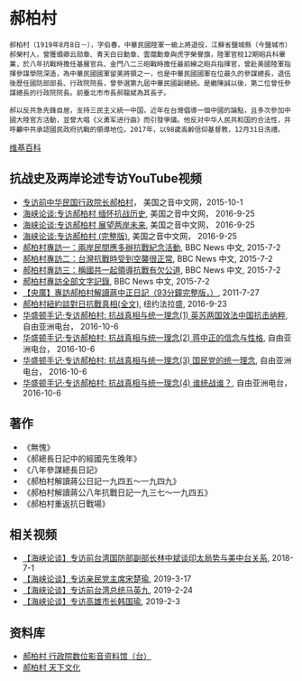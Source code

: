 # 郝柏村

    郝柏村（1919年8月8日－），字伯春，中華民國陸軍一級上將退役，江蘇省鹽城縣（今鹽城市）郝榮村人，曾獲頒卿云勋章、青天白日勳章、雲麾勳章與虎字榮譽旗，陸軍官校12期砲兵科畢業，於八年抗戰時擔任基層官兵、金門八二三砲戰時擔任最前線之砲兵指揮官，曾赴美國陸軍指揮參謀學院深造，為中華民國國軍留美將領之一，也是中華民國國軍在位最久的參謀總長，退伍後歷任國防部部長、行政院院長，曾參選第九屆中華民國副總統。是繼陳誠以後，第二位曾任參謀總長的行政院院長。前臺北市市長郝龍斌為其長子。

    郝以反共急先鋒自居，支持三民主义統一中国，近年在台灣倡導一個中國的論點，且多次參加中國大陸官方活動，並曾大唱《义勇军进行曲》而引發爭議。他反对中华人民共和国的合法性，并呼籲中共承認國民政府抗戰的領導地位。2017年，以98歲高齡信仰基督教，12月31日洗禮。 

[维基百科](https://zh.wikipedia.org/zh/%E9%83%9D%E6%9F%8F%E6%9D%91)

## 抗战史及两岸论述专访YouTube视频
* [专访前中华民国行政院长郝柏村](https://www.youtube.com/watch?v=mtYzo1bwG7Y)， 美国之音中文网，2015-10-1
* [海峡论谈:专访郝柏村 缅怀抗战历史](https://www.youtube.com/watch?v=uw0Vxsl4XYY), 美国之音中文网， 2016-9-25
* [海峡论谈:专访郝柏村 展望两岸未来](https://www.youtube.com/watch?v=Nj2aqkIXlP4), 美国之音中文网， 2016-9-25
* [海峡论谈:专访郝柏村 (完整版)](https://www.youtube.com/watch?v=rVr9gZsGn5g), 美国之音中文网， 2016-9-25
* [郝柏村專訪一：兩岸民間應多辦抗戰紀念活動](https://www.youtube.com/watch?v=KrktrdEcHUI), BBC News 中文, 2015-7-2
* [郝柏村專訪二：台灣抗戰時受到空襲很正常](https://www.youtube.com/watch?v=hAivmKxWD7A), BBC News 中文, 2015-7-2
* [郝柏村專訪三：稱國共一起領導抗戰有欠公道](https://www.youtube.com/watch?v=29VadiLPsjo), BBC News 中文, 2015-7-2
* [郝柏村專訪全部文字記錄](https://www.bbc.com/zhongwen/simp/indepth/2015/07/150702_hao_intv_script_for_yt), BBC News 中文, 2015-7-2
* [【央廣】專訪郝柏村解讀蔣中正日記（93分鐘完整版，）](https://www.youtube.com/watch?v=YP-XrUdI62o), 2011-7-27
* [郝柏村紐約談對日抗戰真相(全文)](https://www.youtube.com/watch?v=_ILFOHPZnB4), 纽约法拉盛, 2016-9-23
* [华盛顿手记·专访郝柏村: 抗战真相与统一理念(1) 英苏两国效法中国抗击纳粹](https://www.youtube.com/watch?v=N6EXqPxQg6Q), 自由亚洲电台， 2016-10-6
* [华盛顿手记·专访郝柏村: 抗战真相与统一理念(2) 蒋中正的信念与性格](https://www.youtube.com/watch?v=d_gAfzBwqCE), 自由亚洲电台， 2016-10-6
* [华盛顿手记·专访郝柏村: 抗战真相与统一理念(3) 国民党的统一理念](https://www.youtube.com/watch?v=70tGhh2K4u8), 自由亚洲电台， 2016-10-6
* [华盛顿手记·专访郝柏村: 抗战真相与统一理念(4) 谁统战谁？](https://www.youtube.com/watch?v=m8OY3fYsLl8), 自由亚洲电台， 2016-10-6

## 著作
* 《無愧》
* 《郝總長日記中的經國先生晚年》
* 《八年參謀總長日記》
* 《郝柏村解讀蔣公日記一九四五～一九四九》
* 《郝柏村解讀蔣公八年抗戰日記一九三七～一九四五》
* 《郝柏村重返抗日戰場》


## 相关视频
* [【海峡论谈】专访前台湾国防部副部长林中斌谈印太局势与美中台关系](https://www.youtube.com/watch?v=hGL2l2QHSA8), 2018-7-1
* [【海峡论谈】专访亲民党主席宋楚瑜](https://www.youtube.com/watch?v=dgNizfSdsC0), 2019-3-17
* [【海峡论谈】专访前台湾总统马英九](https://www.youtube.com/watch?v=QnxMwx5EMA4), 2019-2-24 
* [【海峡论谈】专访高雄市长韩国瑜](https://www.youtube.com/watch?v=n0P9GikKz6I), 2019-2-3



## 资料库
* [郝柏村 行政院数位影音资料馆（台）](https://video.ey.gov.tw/?eyp=archive&ccid=2&cid=2010000&eid=2012500&ptype=list&title=%E9%83%9D%E6%9F%8F%E6%9D%91)
* [郝柏村 天下文化](https://bookzone.cwgv.com.tw/authors/details/404)


